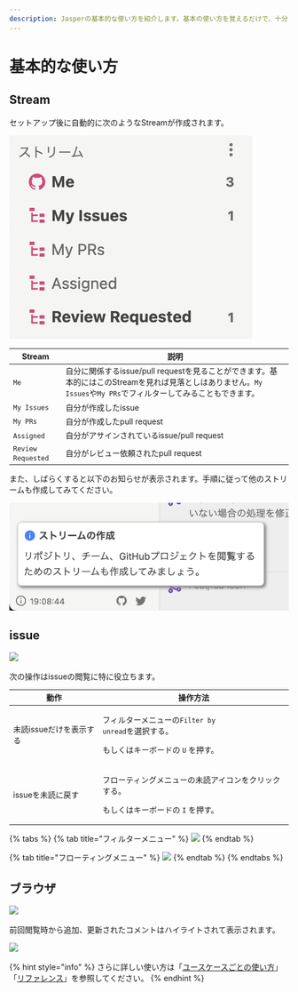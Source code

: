 ```yaml
---
description: Jasperの基本的な使い方を紹介します。基本の使い方を覚えるだけで、十分に効率的にissueを閲覧できるようになります。
---
```


# 基本的な使い方

## Stream

セットアップ後に自動的に次のようなStreamが作成されます。

![](<../.gitbook/assets/スクリーンショット 2022-08-16 19.10.14.png>)

| Stream             | 説明                                                                                                     |
| ------------------ | ------------------------------------------------------------------------------------------------------ |
| `Me`               | 自分に関係するissue/pull requestを見ることができます。基本的にはこのStreamを見れば見落としはありません。`My Issues`や`My PRs`でフィルターしてみることもできます。 |
| `My Issues`        | 自分が作成したissue                                                                                           |
| `My PRs`           | 自分が作成したpull request                                                                                    |
| `Assigned`         | 自分がアサインされているissue/pull request                                                                         |
| `Review Requested` | 自分がレビュー依頼されたpull request                                                                               |

また、しばらくすると以下のお知らせが表示されます。手順に従って他のストリームも作成してみてください。

![](<../.gitbook/assets/スクリーンショット 2022-08-16 19.13.51.png>)

## issue <a href="#issues" id="issues"></a>

![](../.gitbook/assets/03\_issues.png)

次の操作はissueの閲覧に特に役立ちます。

| 動作             | 操作方法                                                                                      |
| -------------- | ----------------------------------------------------------------------------------------- |
| 未読issueだけを表示する | <p>フィルターメニューの<code>Filter by unread</code>を選択する。</p><p>もしくはキーボードの <code>U</code> を押す。</p> |
| issueを未読に戻す    | <p>フローティングメニューの未読アイコンをクリックする。</p><p>もしくはキーボードの <code>I</code> を押す。</p>                    |

{% tabs %}
{% tab title="フィルターメニュー" %}
![](../.gitbook/assets/filter\_by\_unread.png)
{% endtab %}

{% tab title="フローティングメニュー" %}
![](../.gitbook/assets/hover\_unread.png)
{% endtab %}
{% endtabs %}

## ブラウザ <a href="#browser" id="browser"></a>

![](../.gitbook/assets/03\_browser.png)

前回閲覧時から追加、更新されたコメントはハイライトされて表示されます。

![](../.gitbook/assets/03\_highlight\_comment.png)





{% hint style="info" %}
さらに詳しい使い方は「[ユースケースごとの使い方](../usecase/)」「[リファレンス](../reference/)」を参照してください。
{% endhint %}
